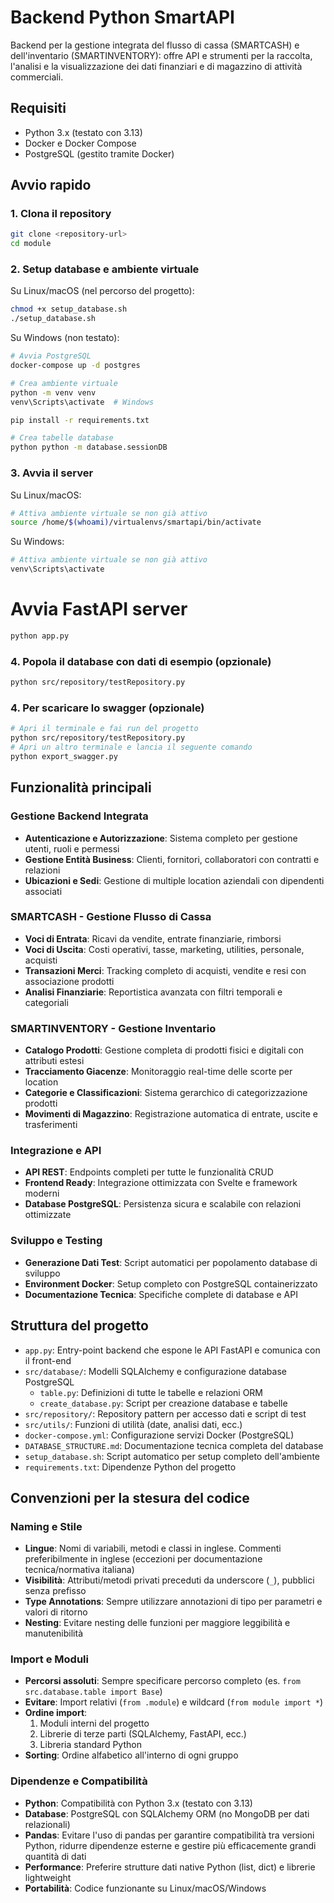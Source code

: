 # Backend Python SmartAPI
Backend per la gestione integrata del flusso di cassa (SMARTCASH) e dell'inventario (SMARTINVENTORY): offre API e strumenti per la raccolta, l'analisi e la visualizzazione dei dati finanziari e di magazzino di attività commerciali.

## Requisiti
- Python 3.x (testato con 3.13)
- Docker e Docker Compose
- PostgreSQL (gestito tramite Docker)

## Avvio rapido

### 1. Clona il repository
```bash
git clone <repository-url>
cd module
```

### 2. Setup database e ambiente virtuale
Su Linux/macOS (nel percorso del progetto):
```bash
chmod +x setup_database.sh
./setup_database.sh
```

Su Windows (non testato):
```bash
# Avvia PostgreSQL
docker-compose up -d postgres

# Crea ambiente virtuale
python -m venv venv
venv\Scripts\activate  # Windows

pip install -r requirements.txt

# Crea tabelle database
python python -m database.sessionDB
```

### 3. Avvia il server
Su Linux/macOS:
```bash
# Attiva ambiente virtuale se non già attivo
source /home/$(whoami)/virtualenvs/smartapi/bin/activate
```

Su Windows:
```bash
# Attiva ambiente virtuale se non già attivo
venv\Scripts\activate
```

# Avvia FastAPI server
```bash
python app.py
```

### 4. Popola il database con dati di esempio (opzionale)
```bash
python src/repository/testRepository.py
```


### 4. Per scaricare lo swagger (opzionale)
```bash
# Apri il terminale e fai run del progetto
python src/repository/testRepository.py
# Apri un altro terminale e lancia il seguente comando
python export_swagger.py
```

## Funzionalità principali

### Gestione Backend Integrata
- **Autenticazione e Autorizzazione**: Sistema completo per gestione utenti, ruoli e permessi
- **Gestione Entità Business**: Clienti, fornitori, collaboratori con contratti e relazioni
- **Ubicazioni e Sedi**: Gestione di multiple location aziendali con dipendenti associati

### SMARTCASH - Gestione Flusso di Cassa
- **Voci di Entrata**: Ricavi da vendite, entrate finanziarie, rimborsi
- **Voci di Uscita**: Costi operativi, tasse, marketing, utilities, personale, acquisti
- **Transazioni Merci**: Tracking completo di acquisti, vendite e resi con associazione prodotti
- **Analisi Finanziarie**: Reportistica avanzata con filtri temporali e categoriali

### SMARTINVENTORY - Gestione Inventario
- **Catalogo Prodotti**: Gestione completa di prodotti fisici e digitali con attributi estesi
- **Tracciamento Giacenze**: Monitoraggio real-time delle scorte per location
- **Categorie e Classificazioni**: Sistema gerarchico di categorizzazione prodotti
- **Movimenti di Magazzino**: Registrazione automatica di entrate, uscite e trasferimenti

### Integrazione e API
- **API REST**: Endpoints completi per tutte le funzionalità CRUD
- **Frontend Ready**: Integrazione ottimizzata con Svelte e framework moderni
- **Database PostgreSQL**: Persistenza sicura e scalabile con relazioni ottimizzate

### Sviluppo e Testing
- **Generazione Dati Test**: Script automatici per popolamento database di sviluppo
- **Environment Docker**: Setup completo con PostgreSQL containerizzato
- **Documentazione Tecnica**: Specifiche complete di database e API

## Struttura del progetto
- `app.py`: Entry-point backend che espone le API FastAPI e comunica con il front-end
- `src/database/`: Modelli SQLAlchemy e configurazione database PostgreSQL
  - `table.py`: Definizioni di tutte le tabelle e relazioni ORM
  - `create_database.py`: Script per creazione database e tabelle
- `src/repository/`: Repository pattern per accesso dati e script di test
- `src/utils/`: Funzioni di utilità (date, analisi dati, ecc.)
- `docker-compose.yml`: Configurazione servizi Docker (PostgreSQL)
- `DATABASE_STRUCTURE.md`: Documentazione tecnica completa del database
- `setup_database.sh`: Script automatico per setup completo dell'ambiente
- `requirements.txt`: Dipendenze Python del progetto

## Convenzioni per la stesura del codice

### Naming e Stile
- **Lingue**: Nomi di variabili, metodi e classi in inglese. Commenti preferibilmente in inglese (eccezioni per documentazione tecnica/normativa italiana)
- **Visibilità**: Attributi/metodi privati preceduti da underscore (`_`), pubblici senza prefisso
- **Type Annotations**: Sempre utilizzare annotazioni di tipo per parametri e valori di ritorno
- **Nesting**: Evitare nesting delle funzioni per maggiore leggibilità e manutenibilità

### Import e Moduli
- **Percorsi assoluti**: Sempre specificare percorso completo (es. `from src.database.table import Base`)
- **Evitare**: Import relativi (`from .module`) e wildcard (`from module import *`)
- **Ordine import**:
  1. Moduli interni del progetto
  2. Librerie di terze parti (SQLAlchemy, FastAPI, ecc.)
  3. Libreria standard Python
- **Sorting**: Ordine alfabetico all'interno di ogni gruppo

### Dipendenze e Compatibilità
- **Python**: Compatibilità con Python 3.x (testato con 3.13)
- **Database**: PostgreSQL con SQLAlchemy ORM (no MongoDB per dati relazionali)
- **Pandas**: Evitare l'uso di pandas per garantire compatibilità tra versioni Python, ridurre dipendenze esterne e gestire più efficacemente grandi quantità di dati
- **Performance**: Preferire strutture dati native Python (list, dict) e librerie lightweight
- **Portabilità**: Codice funzionante su Linux/macOS/Windows